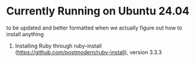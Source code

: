 # Currently Running on Ubuntu 24.04

to be updated and better formatted when we actually figure out how to install anything

1. Installing Ruby through ruby-install (https://github.com/postmodern/ruby-install), version 3.3.3

